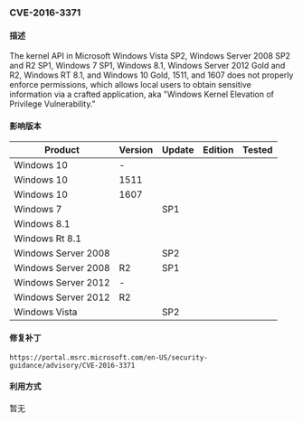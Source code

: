 ### CVE-2016-3371

#### 描述

The kernel API in Microsoft Windows Vista SP2, Windows Server 2008 SP2 and R2 SP1, Windows 7 SP1, Windows 8.1, Windows Server 2012 Gold and R2, Windows RT 8.1, and Windows 10 Gold, 1511, and 1607 does not properly enforce permissions, which allows local users to obtain sensitive information via a crafted application, aka "Windows Kernel Elevation of Privilege Vulnerability."

#### 影响版本

| Product             | Version | Update | Edition | Tested |
| ------------------- | ------- | ------ | ------- | ------ |
| Windows 10          | -       |        |         |        |
| Windows 10          | 1511    |        |         |        |
| Windows 10          | 1607    |        |         |        |
| Windows 7           |         | SP1    |         |        |
| Windows 8.1         |         |        |         |        |
| Windows Rt 8.1      |         |        |         |        |
| Windows Server 2008 |         | SP2    |         |        |
| Windows Server 2008 | R2      | SP1    |         |        |
| Windows Server 2012 | -       |        |         |        |
| Windows Server 2012 | R2      |        |         |        |
| Windows Vista       |         | SP2    |         |        |

#### 修复补丁

```
https://portal.msrc.microsoft.com/en-US/security-guidance/advisory/CVE-2016-3371
```

#### 利用方式

暂无